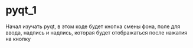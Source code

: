 # pyqt_1
Начал изучать pyqt, в этом коде будет кнопка смены фона, поле для ввода, надпись и надпись, которая будет отображаться после нажатия на кнопку
